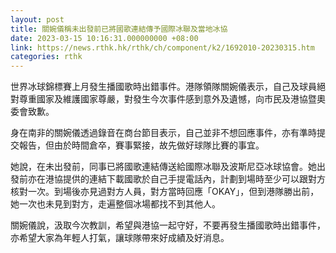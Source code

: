 ```yaml
---
layout: post
title: 關婉儀稱未出發前已將國歌連結傳予國際冰聯及當地冰協
date: 2023-03-15 10:16:31.000000000 +08:00
link: https://news.rthk.hk/rthk/ch/component/k2/1692010-20230315.htm
categories: rthk
---
```


世界冰球錦標賽上月發生播國歌時出錯事件。港隊領隊關婉儀表示，自己及球員絕對尊重國家及維護國家尊嚴，對發生今次事件感到意外及遺憾，向市民及港協暨奧委會致歉。

身在南非的關婉儀透過錄音在商台節目表示，自己並非不想回應事件，亦有準時提交報告，但由於時間倉卒，賽事緊接，故先做好球隊比賽的事宜。

她說，在未出發前，同事已將國歌連結傳送給國際冰聯及波斯尼亞冰球協會。她出發前亦在港協提供的連結下載國歌於自己手提電話內，計劃到場時至少可以跟對方核對一次。到場後亦見過對方人員，對方當時回應「OKAY」，但到港隊勝出前，她一次也未見到對方，走遍整個冰場都找不到其他人。

關婉儀說，汲取今次教訓，希望與港協一起守好，不要再發生播國歌時出錯事件，亦希望大家為年輕人打氣，讓球隊帶來好成績及好消息。
